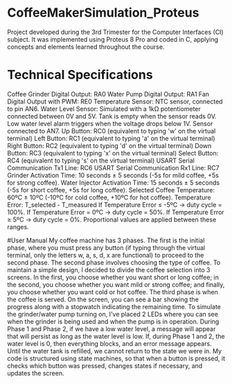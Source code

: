 
# CoffeeMakerSimulation_Proteus

Project developed during the 3rd Trimester for the Computer Interfaces (CI) subject. It was implemented using Proteus 8 Pro and coded in C, applying concepts and elements learned throughout the course.

# Technical Specifications
Coffee Grinder Digital Output: RA0
Water Pump Digital Output: RA1
Fan Digital Output with PWM: RE0
Temperature Sensor: NTC sensor, connected to pin AN6.
Water Level Sensor: Simulated with a 1kΩ potentiometer connected between 0V and 5V. Tank is empty when the sensor reads 0V. Low water level alarm triggers when the voltage drops below 1V. Sensor connected to AN7.
Up Button: RC0 (equivalent to typing 'w' on the virtual terminal)
Left Button: RC1 (equivalent to typing 'a' on the virtual terminal)
Right Button: RC2 (equivalent to typing 'd' on the virtual terminal)
Down Button: RC3 (equivalent to typing 'x' on the virtual terminal)
Select Button: RC4 (equivalent to typing 's' on the virtual terminal)
USART Serial Communication Tx1 Line: RC6
USART Serial Communication Rx1 Line: RC7
Grinder Activation Time: 10 seconds ± 5 seconds (-5s for mild coffee, +5s for strong coffee).
Water Injector Activation Time: 15 seconds ± 5 seconds (-5s for short coffee, +5s for long coffee).
Selected Coffee Temperature: 60ºC ± 10ºC (-10ºC for cold coffee, +10ºC for hot coffee).
Temperature Error: T_selected - T_measured
If Temperature Error ≤ -5ºC → duty cycle = 100%.
If Temperature Error = 0ºC → duty cycle = 50%.
If Temperature Error ≥ 5ºC → duty cycle = 0%.
Proportional values are applied between these ranges.






#User Manual
My coffee machine has 3 phases. The first is the initial phase, where you must press any button (if typing through the virtual terminal, only the letters w, a, s, d, x are functional) to proceed to the second phase.
The second phase involves choosing the type of coffee. To maintain a simple design, I decided to divide the coffee selection into 3 screens. In the first, you choose whether you want short or long coffee; in the second, you choose whether you want mild or strong coffee; and finally, you choose whether you want cold or hot coffee.
The third phase is when the coffee is served. On the screen, you can see a bar showing the progress along with a stopwatch indicating the remaining time. To simulate the grinder/water pump turning on, I've placed 2 LEDs where you can see when the grinder is being used and when the pump is in operation.
During Phase 1 and Phase 2, if we have a low water level, a message will appear that will persist as long as the water level is low. If, during Phase 1 and 2, the water level is 0, then everything blocks, and an error message appears. Until the water tank is refilled, we cannot return to the state we were in.
My code is structured using state machines, so that when a button is pressed, it checks which button was pressed, changes states if necessary, and updates the screen.
